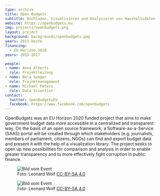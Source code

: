 ```yaml
---
type: archive
title: Open Budgets
subtitle: Hochladen, Visualisieren und Analysieren von Haushaltsdaten
website: https://openbudgets.eu
img: projects/openbudgets.png
layout: project
background: backgrounds/openbudgets.png
years: 2011-heute
financing:
  - EU Horizon 2020
years: 2015-2017

people:
- name: Anna Alberts
  role: Projektleitung
- name: Bela Seeger
  role: Projektmanagement
- name: Michael Peters
  role: Data Scientist
contact:
  twitter: OpenBudgetsEU
  facebook: https://www.facebook.com/openbudgets
---
```


OpenBudgets was an EU Horizon 2020 funded project that aims to make government budget data more accessible in a centralized and transparent way. On the basis of an open source framework, a Software-as-a-Service (SAAS) portal will be created through which stakeholders (e.g. journalists, members of parliament, citizens, NGOs) can find and export budget data and present it with the help of a visualization library. The project seeks to open up new possibilities for comparison and analysis in order to enable greater transparency and to more effectively fight corruption in public finance.

<div class="two-img offset-lg-2">
  <figure class="license">
  <img alt="Bild vom Event" src="/files/projects/openbudgets_img_1.jpg">
        <figcaption>Foto: Leonard Wolf <a href="https://creativecommons.org/licenses/by/4.0/">CC-BY-SA 4.0</a></figcaption>
    </figure>
    <figure class="license">
    <img alt="Bild vom Event" src="/files/projects/openbudgets_img_2.jpg">
        <figcaption>Foto: Leonard Wolf <a href="https://creativecommons.org/licenses/by/4.0/">CC-BY-SA 4.0</a></figcaption>
    </figure>
</div>
